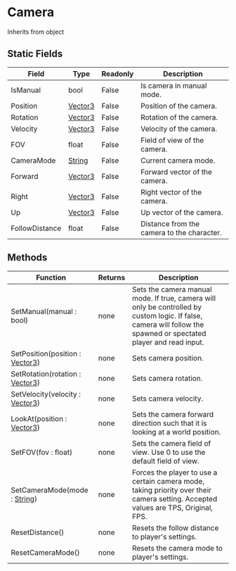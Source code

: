 # Camera
Inherits from object
## Static Fields
|Field|Type|Readonly|Description|
|---|---|---|---|
|IsManual|bool|False|Is camera in manual mode.|
|Position|[Vector3](../static/vector3.md)|False|Position of the camera.|
|Rotation|[Vector3](../static/vector3.md)|False|Rotation of the camera.|
|Velocity|[Vector3](../static/vector3.md)|False|Velocity of the camera.|
|FOV|float|False|Field of view of the camera.|
|CameraMode|[String](../static/string.md)|False|Current camera mode.|
|Forward|[Vector3](../static/vector3.md)|False|Forward vector of the camera.|
|Right|[Vector3](../static/vector3.md)|False|Right vector of the camera.|
|Up|[Vector3](../static/vector3.md)|False|Up vector of the camera.|
|FollowDistance|float|False|Distance from the camera to the character.|
## Methods
|Function|Returns|Description|
|---|---|---|
|SetManual(manual : bool)|none|Sets the camera manual mode. If true, camera will only be controlled by custom logic. If false, camera will follow the spawned or spectated player and read input.|
|SetPosition(position : [Vector3](../static/vector3.md))|none|Sets camera position.|
|SetRotation(rotation : [Vector3](../static/vector3.md))|none|Sets camera rotation.|
|SetVelocity(velocity : [Vector3](../static/vector3.md))|none|Sets camera velocity.|
|LookAt(position : [Vector3](../static/vector3.md))|none|Sets the camera forward direction such that it is looking at a world position.|
|SetFOV(fov : float)|none|Sets the camera field of view. Use 0 to use the default field of view.|
|SetCameraMode(mode : [String](../static/string.md))|none|Forces the player to use a certain camera mode, taking priority over their camera setting. Accepted values are TPS, Original, FPS.|
|ResetDistance()|none|Resets the follow distance to player's settings.|
|ResetCameraMode()|none|Resets the camera mode to player's settings.|
